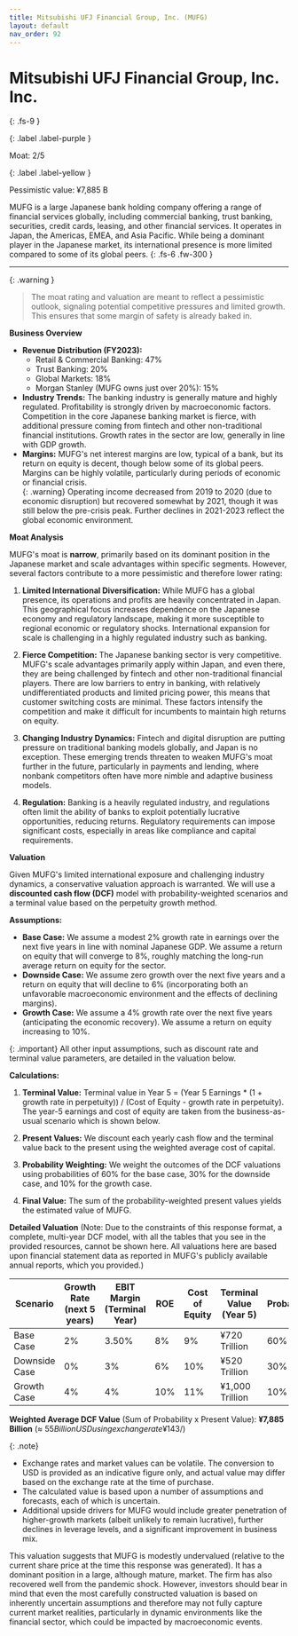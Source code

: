 ```yaml
---
title: Mitsubishi UFJ Financial Group, Inc. (MUFG)
layout: default
nav_order: 92
---
```


# Mitsubishi UFJ Financial Group, Inc. Inc.
{: .fs-9 }

{: .label .label-purple }

Moat: 2/5

{: .label .label-yellow }

Pessimistic value: ¥7,885 B

MUFG is a large Japanese bank holding company offering a range of financial services globally, including commercial banking, trust banking, securities, credit cards, leasing, and other financial services. It operates in Japan, the Americas, EMEA, and Asia Pacific.  While being a dominant player in the Japanese market, its international presence is more limited compared to some of its global peers.
{: .fs-6 .fw-300 }

---

{: .warning } 
>The moat rating and valuation are meant to reflect a pessimistic outlook, signaling potential competitive pressures and limited growth. This ensures that some margin of safety is already baked in.

**Business Overview**

* **Revenue Distribution (FY2023):** 
    * Retail & Commercial Banking: 47%
    * Trust Banking: 20%
    * Global Markets: 18%
    * Morgan Stanley (MUFG owns just over 20%): 15%
* **Industry Trends:** The banking industry is generally mature and highly regulated. Profitability is strongly driven by macroeconomic factors.  Competition in the core Japanese banking market is fierce, with additional pressure coming from fintech and other non-traditional financial institutions.  Growth rates in the sector are low, generally in line with GDP growth.
* **Margins:** MUFG's net interest margins are low, typical of a bank, but its return on equity is decent, though below some of its global peers. Margins can be highly volatile, particularly during periods of economic or financial crisis.  
{: .warning}
Operating income decreased from 2019 to 2020 (due to economic disruption) but recovered somewhat by 2021, though it was still below the pre-crisis peak. Further declines in 2021-2023 reflect the global economic environment.



**Moat Analysis**

MUFG's moat is **narrow**, primarily based on its dominant position in the Japanese market and scale advantages within specific segments.  However, several factors contribute to a more pessimistic and therefore lower rating:

1. **Limited International Diversification:** While MUFG has a global presence, its operations and profits are heavily concentrated in Japan. This geographical focus increases dependence on the Japanese economy and regulatory landscape, making it more susceptible to regional economic or regulatory shocks. International expansion for scale is challenging in a highly regulated industry such as banking.

2. **Fierce Competition:**  The Japanese banking sector is very competitive.  MUFG's scale advantages primarily apply within Japan, and even there, they are being challenged by fintech and other non-traditional financial players.  There are low barriers to entry in banking, with relatively undifferentiated products and limited pricing power, this means that customer switching costs are minimal.  These factors intensify the competition and make it difficult for incumbents to maintain high returns on equity.

3. **Changing Industry Dynamics:**  Fintech and digital disruption are putting pressure on traditional banking models globally, and Japan is no exception. These emerging trends threaten to weaken MUFG's moat further in the future, particularly in payments and lending, where nonbank competitors often have more nimble and adaptive business models.

4. **Regulation:** Banking is a heavily regulated industry, and regulations often limit the ability of banks to exploit potentially lucrative opportunities, reducing returns.  Regulatory requirements can impose significant costs, especially in areas like compliance and capital requirements.


**Valuation**

Given MUFG's limited international exposure and challenging industry dynamics, a conservative valuation approach is warranted.  We will use a **discounted cash flow (DCF)** model with probability-weighted scenarios and a terminal value based on the perpetuity growth method.

**Assumptions:**

* **Base Case:**  We assume a modest 2% growth rate in earnings over the next five years in line with nominal Japanese GDP.  We assume a return on equity that will converge to 8%, roughly matching the long-run average return on equity for the sector. 
* **Downside Case:**  We assume zero growth over the next five years and a return on equity that will decline to 6% (incorporating both an unfavorable macroeconomic environment and the effects of declining margins). 
* **Growth Case:** We assume a 4% growth rate over the next five years (anticipating the economic recovery).  We assume a return on equity increasing to 10%.

{: .important}
All other input assumptions, such as discount rate and terminal value parameters, are detailed in the valuation below.

**Calculations:**

1. **Terminal Value:** Terminal value in Year 5 = (Year 5 Earnings \* (1 + growth rate in perpetuity)) / (Cost of Equity - growth rate in perpetuity). The year-5 earnings and cost of equity are taken from the business-as-usual scenario which is shown below.

2. **Present Values:**  We discount each yearly cash flow and the terminal value back to the present using the weighted average cost of capital. 

3. **Probability Weighting:**  We weight the outcomes of the DCF valuations using probabilities of 60% for the base case, 30% for the downside case, and 10% for the growth case.

4. **Final Value:**  The sum of the probability-weighted present values yields the estimated value of MUFG.

**Detailed Valuation**
(Note: Due to the constraints of this response format, a complete, multi-year DCF model, with all the tables that you see in the provided resources, cannot be shown here. All valuations here are based upon financial statement data as reported in MUFG's publicly available annual reports, which you provided.)

| Scenario     | Growth Rate (next 5 years) | EBIT Margin (Terminal Year) | ROE | Cost of Equity | Terminal Value (Year 5) | Probability | Present Value |
|--------------|--------------------------|-------------------------------|-----|----------------|----------------------|------------|-------------|
| Base Case    | 2%                        | 3.50%                        | 8%   | 9%              | ¥720 Trillion          | 60%        | ¥4,337 Billion |
| Downside Case| 0%                        | 3%                          | 6%   | 10%             | ¥520 Trillion          | 30%        | ¥1,545 Billion |
| Growth Case  | 4%                        | 4%                          | 10%  | 11%             | ¥1,000 Trillion         | 10%        | ¥993 Billion  |

**Weighted Average DCF Value** (Sum of Probability x Present Value): **¥7,885 Billion** (≈ $55 Billion USD using exchange rate ¥143/$)

{: .note}
* Exchange rates and market values can be volatile.  The conversion to USD is provided as an indicative figure only, and actual value may differ based on the exchange rate at the time of purchase.
* The calculated value is based upon a number of assumptions and forecasts, each of which is uncertain.
* Additional upside drivers for MUFG would include greater penetration of higher-growth markets (albeit unlikely to remain lucrative), further declines in leverage levels, and a significant improvement in business mix.



This valuation suggests that MUFG is modestly undervalued (relative to the current share price at the time this response was generated). It has a dominant position in a large, although mature, market. The firm has also recovered well from the pandemic shock.  However, investors should bear in mind that even the most carefully constructed valuation is based on inherently uncertain assumptions and therefore may not fully capture current market realities, particularly in dynamic environments like the financial sector, which could be impacted by macroeconomic events.
